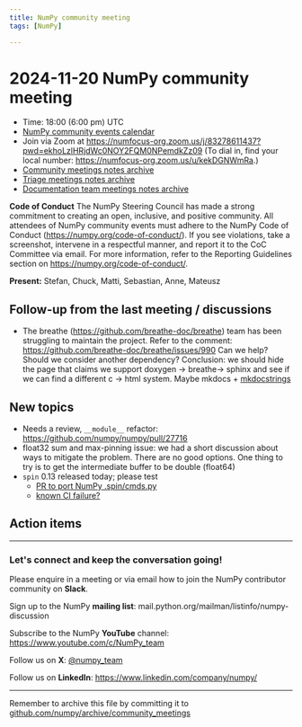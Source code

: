 ```yaml
---
title: NumPy community meeting
tags: [NumPy]

---
```


# 2024-11-20 NumPy community meeting

- Time: 18:00 (6:00 pm) UTC
- [NumPy community events calendar](https://scientific-python.org/calendars/)
- Join via Zoom at https://numfocus-org.zoom.us/j/83278611437?pwd=ekhoLzlHRjdWc0NOY2FQM0NPemdkZz09 (To dial in, find your local number: https://numfocus-org.zoom.us/u/kekDGNWmRa.)
- [Community meetings notes archive](https://github.com/numpy/archive/tree/main/community_meetings)
- [Triage meetings notes archive](https://github.com/numpy/archive/tree/master/triage_meetings)
- [Documentation team meetings notes archive](https://github.com/numpy/archive/tree/main/docs_team_meetings)

**Code of Conduct**
The NumPy Steering Council has made a strong commitment to creating an open, inclusive, and positive community. 
All attendees of NumPy community events must adhere to the NumPy Code of Conduct (https://numpy.org/code-of-conduct/). 
If you see violations, take a screenshot, intervene in a respectful manner, and report it to the CoC Committee via email. For more information, refer to the Reporting Guidelines section on https://numpy.org/code-of-conduct/.

**Present:** Stefan, Chuck, Matti, Sebastian, Anne, Mateusz

## Follow-up from the last meeting / discussions


- The breathe (https://github.com/breathe-doc/breathe) team has been struggling to maintain the project. Refer to the comment:  https://github.com/breathe-doc/breathe/issues/990
 Can we help? Should we consider another dependency?
 Conclusion: we should hide the page that claims we support doxygen -> breathe-> sphinx and see if we can find a different c -> html system. Maybe mkdocs + [mkdocstrings](https://mkdocstrings.github.io/)

## New topics

- Needs a review, `__module__` refactor: https://github.com/numpy/numpy/pull/27716
- float32 sum and max-pinning issue: we had a short discussion about ways to mitigate the problem. There are no good options. One thing to try is to get the intermediate buffer to be double (float64)
- `spin` 0.13 released today; please test
  - [PR to port NumPy .spin/cmds.py](https://github.com/numpy/numpy/pull/27794)
  - [known CI failure?](https://github.com/numpy/numpy/actions/runs/11939184930/job/33279500807?pr=27794)

## Action items


---

### Let's connect and keep the conversation going!
Please enquire in a meeting or via email how to join the NumPy contributor community on **Slack**.

Sign up to the NumPy **mailing list**: mail.python.org/mailman/listinfo/numpy-discussion

Subscribe to the NumPy **YouTube** channel: https://www.youtube.com/c/NumPy_team

Follow us on **X**: [@numpy_team](https://twitter.com/numpy_team)

Follow us on **LinkedIn**: https://www.linkedin.com/company/numpy/

---
Remember to archive this file by committing it to [github.com/numpy/archive/community_meetings](https://github.com/numpy/archive/tree/main/community_meetings)
